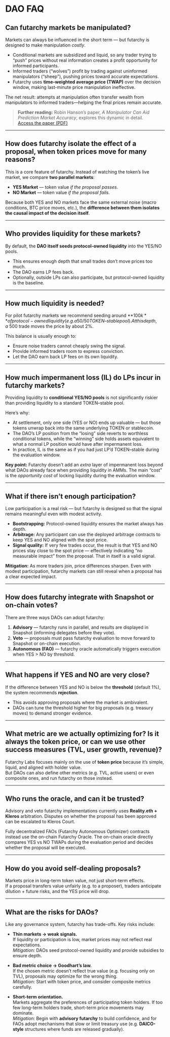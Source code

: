 # DAO FAQ

## Can futarchy markets be manipulated?

Markets can always be influenced in the short term — but futarchy is designed to make manipulation *costly*.  
- Conditional markets are subsidized and liquid, so any trader trying to “push” prices without real information creates a profit opportunity for informed participants.  
- Informed traders (“wolves”) profit by trading against uninformed manipulators (“sheep”), pushing prices toward accurate expectations.  
- Futarchy uses **time-weighted average price (TWAP)** over the decision window, making last-minute price manipulation ineffective.

The net result: attempts at manipulation often transfer wealth from manipulators to informed traders—helping the final prices remain accurate.

> **Further reading:** Robin Hanson’s paper, *A Manipulator Can Aid Prediction Market Accuracy*, explores this dynamic in detail.  
> [Access the paper (PDF)](http://robinhanson.com/biashelp.pdf)

---

## How does futarchy isolate the effect of a proposal, when token prices move for many reasons?

This is a core feature of futarchy. Instead of watching the token’s live market, we compare **two parallel markets**:  
- **YES Market** — token value *if the proposal passes*.  
- **NO Market** — token value *if the proposal fails*.  

Because both YES and NO markets face the same external noise (macro conditions, BTC price moves, etc.), the **difference between them isolates the causal impact of the decision itself**.

---

## Who provides liquidity for these markets?

By default, the **DAO itself seeds protocol-owned liquidity** into the YES/NO pools.
- This ensures enough depth that small trades don’t move prices too much.
- The DAO earns LP fees back.  
- Optionally, outside LPs can also participate, but protocol-owned liquidity is the baseline.

---

## How much liquidity is needed?

For pilot futarchy markets we recommend seeding around **$100k** of protocol-owned liquidity (e.g. a 50/50 TOKEN–stable pool).  
At this depth, a ~$500 trade moves the price by about 2%.  

This balance is usually enough to:
- Ensure noise traders cannot cheaply swing the signal.  
- Provide informed traders room to express conviction.  
- Let the DAO earn back LP fees on its own liquidity.

---

## How much impermanent loss (IL) do LPs incur in futarchy markets?

Providing liquidity to **conditional YES/NO pools** is not significantly riskier than providing liquidity to a standard TOKEN–stable pool.  

Here’s why:  
- At settlement, only one side (YES or NO) ends up valuable — but those tokens unwrap back into the same underlying TOKEN or stablecoin.  
- The DAO’s LP position from the “losing” side reverts to worthless conditional tokens, while the “winning” side holds assets equivalent to what a normal LP position would have after impermanent loss.  
- In practice, IL is the same as if you had just LP’d TOKEN–stable during the evaluation window.  

**Key point:** Futarchy doesn’t add an *extra* layer of impermanent loss beyond what DAOs already face when providing liquidity in AMMs. The main “cost” is the *opportunity cost* of locking liquidity during the evaluation window.

---

## What if there isn’t enough participation?

Low participation is a real risk — but futarchy is designed so that the signal remains meaningful even with modest activity.

- **Bootstrapping:** Protocol-owned liquidity ensures the market always has depth.  
- **Arbitrage:** Any participant can use the deployed arbitrage contracts to keep YES and NO aligned with the spot price.  
- **Signal quality:** If very few trades occur, the result is that YES and NO prices stay close to the spot price — effectively indicating “no measurable impact” from the proposal. That in itself is a valid signal.  

**Mitigation:** As more traders join, price differences sharpen. Even with modest participation, futarchy markets can still reveal when a proposal has a clear expected impact.

---

## How does futarchy integrate with Snapshot or on-chain votes?

There are three ways DAOs can adopt futarchy:
1. **Advisory** — futarchy runs in parallel, and results are displayed in Snapshot (informing delegates before they vote).  
2. **Veto** — proposals must pass futarchy evaluation to move forward to Snapshot or on-chain execution.  
3. **Autonomous (FAO)** — futarchy oracle automatically triggers execution when YES > NO by threshold.

---

## What happens if YES and NO are very close?

If the difference between YES and NO is below the **threshold** (default 1%), the system recommends **rejection**.  
- This avoids approving proposals where the market is ambivalent.  
- DAOs can tune the threshold higher for big proposals (e.g. treasury moves) to demand stronger evidence.

---

## What metric are we actually optimizing for? Is it always the token price, or can we use other success measures (TVL, user growth, revenue)? 

Futarchy Labs focuses mainly on the use of **token price** because it’s simple, liquid, and aligned with holder value.  
But DAOs can also define other metrics (e.g. TVL, active users) or even composite ones, and run futarchy on those instead.

---

## Who runs the oracle, and can it be trusted?

Advisory and veto futarchy implementations currently uses **Reality.eth + Kleros** arbitration.
Disputes on whether the proposal has been approved can be escalated to Kleros Court.

Fully decentralized FAOs (Futarchy Autonomous Optimizer) contracts instead use the on-chain Futarchy Oracle.
The on-chain oracle directly compares YES vs NO TWAPs during the evaluation period and decides whether the proposal will be executed.

---

## How do you avoid self-dealing proposals?
Markets price in long-term token value, not just short-term effects.  
If a proposal transfers value unfairly (e.g. to a proposer), traders anticipate dilution + future risks, and the YES price will drop.

---

## What are the risks for DAOs?

Like any governance system, futarchy has trade-offs. Key risks include:

- **Thin markets → weak signals.**  
  If liquidity or participation is low, market prices may not reflect real expectations.  
  *Mitigation:* DAOs seed protocol-owned liquidity and provide subsidies to ensure depth.

- **Bad metric choice → Goodhart’s law.**  
  If the chosen metric doesn’t reflect true value (e.g. focusing only on TVL), proposals may optimize for the wrong thing.  
  *Mitigation:* Start with token price, and consider composite metrics carefully.

- **Short-term orientation.**  
  Markets aggregate the preferences of participating token holders. If too few long-term holders trade, short-term price movements may dominate.  
  *Mitigation:* Begin with **advisory futarchy** to build confidence, and for FAOs adopt mechanisms that slow or limit treasury use (e.g. **DAICO-style** structures where funds are released gradually).
